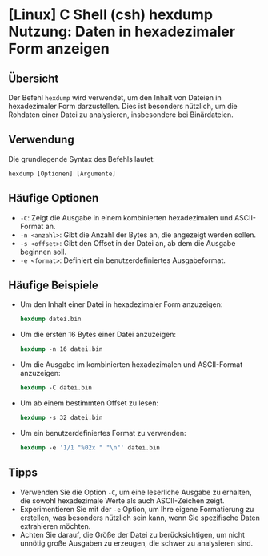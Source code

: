 # [Linux] C Shell (csh) hexdump Nutzung: Daten in hexadezimaler Form anzeigen

## Übersicht
Der Befehl `hexdump` wird verwendet, um den Inhalt von Dateien in hexadezimaler Form darzustellen. Dies ist besonders nützlich, um die Rohdaten einer Datei zu analysieren, insbesondere bei Binärdateien.

## Verwendung
Die grundlegende Syntax des Befehls lautet:

```
hexdump [Optionen] [Argumente]
```

## Häufige Optionen
- `-C`: Zeigt die Ausgabe in einem kombinierten hexadezimalen und ASCII-Format an.
- `-n <anzahl>`: Gibt die Anzahl der Bytes an, die angezeigt werden sollen.
- `-s <offset>`: Gibt den Offset in der Datei an, ab dem die Ausgabe beginnen soll.
- `-e <format>`: Definiert ein benutzerdefiniertes Ausgabeformat.

## Häufige Beispiele
- Um den Inhalt einer Datei in hexadezimaler Form anzuzeigen:
  ```csh
  hexdump datei.bin
  ```

- Um die ersten 16 Bytes einer Datei anzuzeigen:
  ```csh
  hexdump -n 16 datei.bin
  ```

- Um die Ausgabe im kombinierten hexadezimalen und ASCII-Format anzuzeigen:
  ```csh
  hexdump -C datei.bin
  ```

- Um ab einem bestimmten Offset zu lesen:
  ```csh
  hexdump -s 32 datei.bin
  ```

- Um ein benutzerdefiniertes Format zu verwenden:
  ```csh
  hexdump -e '1/1 "%02x " "\n"' datei.bin
  ```

## Tipps
- Verwenden Sie die Option `-C`, um eine leserliche Ausgabe zu erhalten, die sowohl hexadezimale Werte als auch ASCII-Zeichen zeigt.
- Experimentieren Sie mit der `-e` Option, um Ihre eigene Formatierung zu erstellen, was besonders nützlich sein kann, wenn Sie spezifische Daten extrahieren möchten.
- Achten Sie darauf, die Größe der Datei zu berücksichtigen, um nicht unnötig große Ausgaben zu erzeugen, die schwer zu analysieren sind.